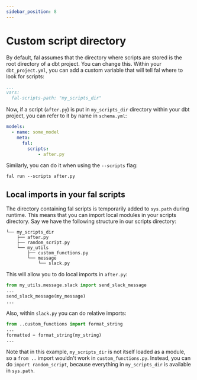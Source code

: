 ```yaml
---
sidebar_position: 8
---
```


# Custom script directory
By default, fal assumes that the directory where scripts are stored is the root directory of a dbt project. You can change this. Within your `dbt_project.yml`, you can add a custom variable that will tell fal where to look for scripts:
```yaml
...
vars:
  fal-scripts-path: "my_scripts_dir"
```
Now, if a script (`after.py`) is put in `my_scripts_dir` directory within your dbt project, you can refer to it by name in `schema.yml`:
```yaml
models:
  - name: some_model
    meta:
      fal:
        scripts:
            - after.py
```
Similarly, you can do it when using the `--scripts` flag:
```
fal run --scripts after.py
```

## Local imports in your fal scripts
The directory containing fal scripts is temporarily added to `sys.path` during runtime. This means that you can import local modules in your scripts directory. Say we have the following structure in our scripts directory:

```
└── my_scripts_dir
    ├── after.py
    ├── random_script.py
    └── my_utils
        ├── custom_functions.py
        └── message
            └── slack.py
```

This will allow you to do local imports in `after.py`:

```python
from my_utils.message.slack import send_slack_message
...
send_slack_message(my_message)
...
```

Also, within `slack.py` you can do relative imports:

```python
from ..custom_functions import format_string
...
formatted = format_string(my_string)
...
```

Note that in this example, `my_scripts_dir` is not itself loaded as a module, so a `from ..` import wouldn't work in `custom_functions.py`. Instead, you can do `import random_script`, because everything in `my_scripts_dir` is available in `sys.path`.
